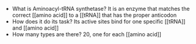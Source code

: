 - What is Aminoacyl-tRNA synthetase?
	It is an enzyme that matches the correct [[amino acid]] to a [[tRNA]] that has the proper anticodon
- How does it do its task?
	Its active sites bind for one specific [[tRNA]] and [[amino acid]]
- How many types are there?
	20, one for each [[amino acid]]